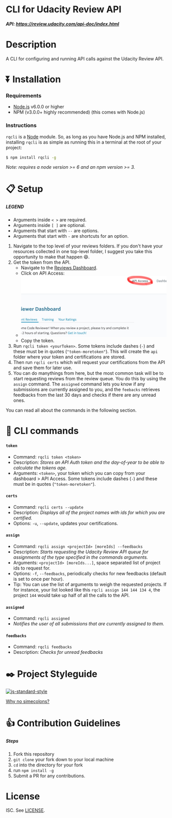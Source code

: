 # CLI for Udacity Review API
##### API: https://review.udacity.com/api-doc/index.html

# Description
A CLI for configuring and running API calls against the Udacity Review API.

# :arrow_double_down: Installation

### Requirements
- [Node.js](https://nodejs.org/en/download/) v6.0.0 or higher
- NPM (v3.0.0+ highly recommended) (this comes with Node.js)

### Instructions

`rqcli` is a [Node](https://nodejs.org/) module. So, as long as you have Node.js and NPM installed, installing `rqcli` is as simple as running this in a terminal at the root of your project:

```sh
$ npm install rqcli -g
```

_Note: requires a node version >= 6 and an npm version >= 3._

# :clipboard: Setup

##### LEGEND
- Arguments inside `< >` are required.
- Arguments inside `[ ]` are optional.
- Arguments that start with `--` are options.
- Arguments that start with `-` are shortcuts for an option.

1. Navigate to the top level of your reviews folders. If you don't have your resources collected in one top-level folder, I suggest you take this opportunity to make that happen :smile:.
1. Get the token from the API.
    - Navigate to the [Reviews Dashboard](https://review.udacity.com/#!/submissions/dashboard).
    - Click on API Access:
    - ![API Access](ss_api_access.png)
    - Copy the token.
1. Run `rqcli token <yourToken>`. Some tokens include dashes (`-`) and these must be in quotes (`"token-moretoken"`). This will create the `api` folder where your token and certifications are stored.
1. Then run `rqcli certs` which will request your certifications from the API and save them for later use.
1. You can do manythings from here, but the most common task will be to start requesting reviews from the review queue. You do this by using the `assign` command. The `assigned` command lets you know if any submissions are currently assigned to you, and the `feebacks` retrieves feedbacks from the last 30 days and checks if there are any unread ones.

You can read all about the commands in the following section.

# :nut_and_bolt: CLI commands

#### `token`
- Command: `rqcli token <token>`
- Description: _Stores an API Auth token and the day-of-year to be able to calculate the tokens age._
- Arguments: `<token>`, your token which you can copy from your dashboard > API Access. Some tokens include dashes (`-`) and these must be in quotes (`"token-moretoken"`).

#### `certs`
- Command: `rqcli certs --update`
- Description: _Displays all of the project names with ids for which you are certified._
- Options: `-u`, `--update`, updates your certifications.

#### `assign`
- Command: `rqcli assign <projectId> [moreIds] --feedbacks`
- Description: _Starts requesting the Udacity Review API queue for assignments of the type specified in the commands arguments._
- Arguments: `<projectId> [moreIds...]`, space separated list of project ids to request for.
- Options: `-f`, `--feedbacks`, periodically checks for new feedbacks (default is set to once per hour).
- Tip: You can use the list of arguments to weigh the requested projects. If for instance, your list looked like this `rqcli assign 144 144 134 4`, the project `144` would take up half of all the calls to the API.

#### `assigned`
- Command: `rqcli assigned`
- _Notifies the user of all submissions that are currently assigned to them._

#### `feedbacks`
- Command: `rqcli feedbacks`
- Description: _Checks for unread feedbacks_

# :black_nib: Project Styleguide

[![js-standard-style](https://cdn.rawgit.com/feross/standard/master/badge.svg)](https://github.com/feross/standard)

[Why no simecolons?](https://www.youtube.com/watch?v=Qlr-FGbhKaI&index=11&list=PL0zVEGEvSaeH21VDycWYNWU7VKUA-xLzg)

# :+1: Contribution Guidelines

##### Steps

1. Fork this repository
2. `git clone` your fork down to your local machine
3. `cd` into the directory for your fork
4. run `npm install -g`
5. Submit a PR for any contributions.

# License

ISC. See [LICENSE](LICENSE).
